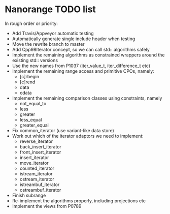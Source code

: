 
# Nanorange TODO list #

In rough order or priority:

* Add Travis/Appveyor automatic testing
* Automatically generate single include header when testing
* Move the rewrite branch to master
* Add Cpp98Iterator concept, so we can call std:: algorithms safely
* Implement the remaining algorithms as constrained wrappers around the existing std:: versions
* Use the new names from P1037 (iter_value_t, iter_difference_t etc)
* Implement the remaining range access and primitive CPOs, namely:
  * [c]rbegin
  * [c]rend
  * data
  * cdata
* Implement the remaining comparison classes using constraints, namely
  * not_equal_to
  * less
  * greater
  * less_equal
  * greater_equal
* Fix common_iterator (use variant-like data store)
* Work out which of the iterator adaptors we need to implement:
  * reverse_iterator
  * back_insert_iterator
  * front_insert_iterator
  * insert_iterator
  * move_iterator
  * counted_iterator
  * istream_iterator
  * ostream_iterator
  * istreambuf_iterator
  * ostreambuf_iterator
* Finish subrange
* Re-implement the algorithms properly, including projections etc
* Implement the views from P0789
